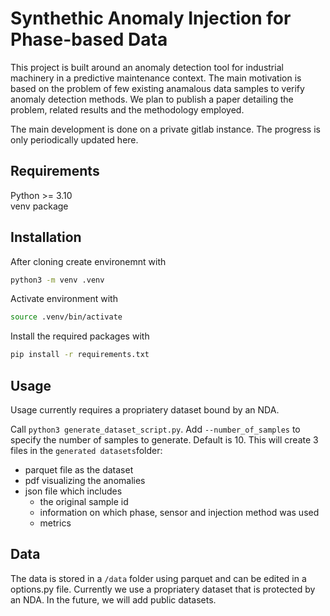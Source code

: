 # Synthethic Anomaly Injection for Phase-based Data
This project is built around an anomaly detection tool for industrial machinery in a predictive maintenance context. The main motivation is based on the problem of few existing anamalous data samples to verify anomaly detection methods. We plan to publish a paper detailing the problem, related results and the methodology employed.

The main development is done on a private gitlab instance. The progress is only periodically updated here.
## Requirements
Python >= 3.10 <br>
venv package

## Installation

After cloning create environemnt with 
```bash
python3 -m venv .venv
```

Activate environment with 
```bash
source .venv/bin/activate
```

Install the required packages with 
```bash
pip install -r requirements.txt
```

## Usage
Usage currently requires a propriatery dataset bound by an NDA.

Call `python3 generate_dataset_script.py`. Add `--number_of_samples` to specify the number of samples to generate. Default is 10.
This will create 3 files in the `generated datasets`folder:
* parquet file as the dataset
* pdf visualizing the anomalies
* json file which includes 
    * the original sample id
    * information on which phase, sensor and injection method was used
    * metrics

## Data
The data is stored in a `/data` folder using parquet and can be edited in a options.py file. Currently we use a propriatery dataset that is protected by an NDA. In the future, we will add public datasets.